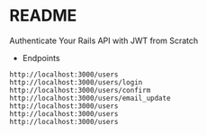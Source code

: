 # README

Authenticate Your Rails API with JWT from Scratch

* Endpoints
```
http://localhost:3000/users
http://localhost:3000/users/login
http://localhost:3000/users/confirm
http://localhost:3000/users/email_update
http://localhost:3000/users
http://localhost:3000/users
http://localhost:3000/users

```